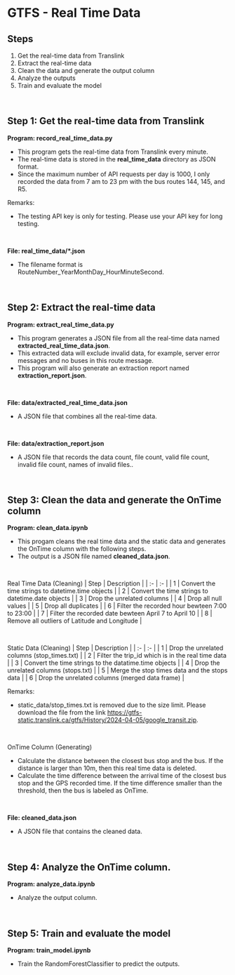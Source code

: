 # GTFS - Real Time Data
## Steps
1. Get the real-time data from Translink
2. Extract the real-time data
3. Clean the data and generate the output column
4. Analyze the outputs
5. Train and evaluate the model

<br>

## Step 1: Get the real-time data from Translink
**Program: record_real_time_data.py**
- This program gets the real-time data from Translink every minute.
- The real-time data is stored in the **real_time_data** directory as JSON format.
- Since the maximum number of API requests per day is 1000, I only recorded the data from 7 am to 23 pm with the bus routes 144, 145, and R5.

Remarks:
- The testing API key is only for testing. Please use your API key for long testing.

<br>

**File: real_time_data/*.json**
- The filename format is RouteNumber_YearMonthDay_HourMinuteSecond.

<br>

## Step 2: Extract the real-time data
**Program: extract_real_time_data.py**
- This program generates a JSON file from all the real-time data named **extracted_real_time_data.json**.
- This extracted data will exclude invalid data, for example, server error messages and no buses in this route message.
- This program will also generate an extraction report named **extraction_report.json**.

<br>

**File: data/extracted_real_time_data.json**
- A JSON file that combines all the real-time data.

<br>

**File: data/extraction_report.json**
- A JSON file that records the data count, file count, valid file count, invalid file count, names of invalid files..

<br>

## Step 3: Clean the data and generate the OnTime column
**Program: clean_data.ipynb**
- This progam cleans the real time data and the static data and generates the OnTime column with the following steps.
- The output is a JSON file named **cleaned_data.json**.

<br>

Real Time Data (Cleaning)
| Step | Description |
| :- | :- |
| 1 | Convert the time strings to datetime.time objects |
| 2 | Convert the time strings to datetime.date objects |
| 3 | Drop the unrelated columns |
| 4 | Drop all null values |
| 5 | Drop all duplicates |
| 6 | Filter the recorded hour bewteen 7:00 to 23:00 |
| 7 | Filter the recorded date bewteen April 7 to April 10 |
| 8 | Remove all outliers of Latitude and Longitude |

<br>

Static Data (Cleaning)
| Step | Description |
| :- | :- |
| 1 | Drop the unrelated columns (stop_times.txt) |
| 2 | Filter the trip_id which is in the real time data |
| 3 | Convert the time strings to the datatime.time objects |
| 4 | Drop the unrelated columns (stops.txt) |
| 5 | Merge the stop times data and the stops data |
| 6 | Drop the unrelated columns (merged data frame) |

Remarks:
- static_data/stop_times.txt is removed due to the size limit. Please download the file from the link https://gtfs-static.translink.ca/gtfs/History/2024-04-05/google_transit.zip.

<br>

OnTime Column (Generating)
- Calculate the distance between the closest bus stop and the bus. If the distance is larger than 10m, then this real time data is deleted.
- Calculate the time difference between the arrival time of the closest bus stop and the GPS recorded time. If the time difference smaller than the threshold, then the bus is labeled as OnTime.

<br>

**File: cleaned_data.json**
- A JSON file that contains the cleaned data.

<br>

## Step 4: Analyze the OnTime column.
**Program: analyze_data.ipynb**
- Analyze the output column.

<br>

## Step 5: Train and evaluate the model
**Program: train_model.ipynb**
- Train the RandomForestClassifier to predict the outputs.

<br>
